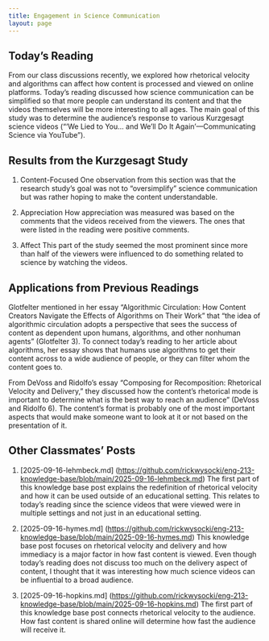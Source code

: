 ```yaml
---
title: Engagement in Science Communication
layout: page
---
```

## **Today’s Reading**

From our class discussions recently, we explored how rhetorical velocity and algorithms
can affect how content is processed and viewed on online platforms. Today’s reading discussed 
how science communication can be simplified so that more people can understand its content 
and that the videos themselves will be more interesting to all ages. The main goal of this study 
was to determine the audience’s response to various Kurzgesagt science videos (“‘We Lied to 
You… and We’ll Do It Again’—Communicating Science via YouTube”).

## **Results from the Kurzgesagt Study**

1.	Content-Focused
One observation from this section was that the research study’s goal was not to 
“oversimplify” science communication but was rather hoping to make the content 
understandable.

2.	Appreciation
How appreciation was measured was based on the comments that the videos received 
from the viewers. The ones that were listed in the reading were positive comments.

3.	Affect
This part of the study seemed the most prominent since more than half of the viewers 
were influenced to do something related to science by watching the videos.

## **Applications from Previous Readings**

Glotfelter mentioned in her essay “Algorithmic Circulation: How Content Creators 
Navigate the Effects of Algorithms on Their Work” that “the idea of algorithmic circulation 
adopts a perspective that sees the success of content as dependent upon
humans, algorithms, and other nonhuman agents” (Glotfelter 3). To connect today’s reading to 
her article about algorithms, her essay shows that humans use algorithms to get their content
across to a wide audience of people, or they can filter whom the content goes to.

From DeVoss and Ridolfo’s essay “Composing for Recomposition:
Rhetorical Velocity and Delivery,” they discussed how the content’s rhetorical mode is important 
to determine what is the best way to reach an audience” (DeVoss and Ridolfo 6). The content’s 
format is probably one of the most important aspects that would make someone want to look 
at it or not based on the presentation of it.

## **Other Classmates’ Posts**

1. [2025-09-16-lehmbeck.md] (https://github.com/rickwysocki/eng-213-knowledge-base/blob/main/2025-09-16-lehmbeck.md)
The first part of this knowledge base post explains the redefinition of rhetorical velocity 
and how it can be used outside of an educational setting. This relates to today’s reading
since the science videos that were viewed were in multiple settings and not just in an 
educational setting.

2.	[2025-09-16-hymes.md] (https://github.com/rickwysocki/eng-213-knowledge-base/blob/main/2025-09-16-hymes.md)
This knowledge base post focuses on rhetorical velocity and delivery and how 
immediacy is a major factor in how fast content is viewed. Even though today’s reading 
does not discuss too much on the delivery aspect of content, I thought that it was 
interesting how much science videos can be influential to a broad audience.

3.	[2025-09-16-hopkins.md] (https://github.com/rickwysocki/eng-213-knowledge-base/blob/main/2025-09-16-hopkins.md)
The first part of this knowledge base post connects rhetorical velocity to the audience. 
How fast content is shared online will determine how fast the audience will receive it.
